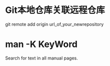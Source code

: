 # Git本地仓库关联远程仓库
git remote add origin url_of_your_newrepository

# man -K KeyWord
Search for text in all manual pages.

